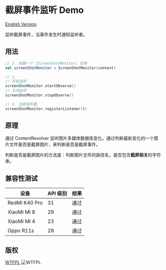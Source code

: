 # 截屏事件监听 Demo

[English Version](README.md)

监听截屏事件，当事件发生时通知监听者。

## 用法

```kotlin
// 1. 创建一个 [ScreenShotMonitor] 实例
val screenShotMonitor = ScreenShotMonitor(context)

// 2.
// 开启监听
screenShotMonitor.startObserve()
// 关闭监听
screenShotMonitor.stopObserve()

// 3. 注册监听器
screenShotMonitor.registerListener(l)
```

## 原理

通过 ContentResolver 监听图片多媒体数据库变化，通过判断最新变化的一个图片文件是否是截屏图片，来判断是否是截屏事件。

判断是否是截屏图片的方法是：判断图片文件的路径名，是否包含**截屏相关**的字符串。

## 兼容性测试

| 设备 | API 级别 | 结果 |
| ------- | ---------- | ------ |
| RedMi K40 Pro | 31 | 通过 |
| XiaoMi Mi 8 | 29 | 通过 |
| XiaoMi Mi 4 | 23 | 通过 |
| Oppo R11s | 28 | 通过 |

## 版权

[WTFPL](http://www.wtfpl.net/)
![WTFPL](http://www.wtfpl.net/wp-content/uploads/2012/12/wtfpl-badge-4.png)